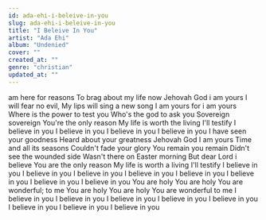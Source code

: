 ```yaml
---
id: ada-ehi-i-beleive-in-you
slug: ada-ehi-i-beleive-in-you
title: "I Beleive In You"
artist: "Ada Ehi"
album: "Undenied"
cover: ""
created_at: ""
genre: "christian"
updated_at: ""
---
```


am here for reasons
To brag about my life now
Jehovah God i am yours
I will fear no evil,
My lips will sing a new song
I am yours for i am yours
Where is the power to test you
Who's the god to ask you
Sovereign sovereign
You're the only reason
My life is worth the living
I'll testify
I believe in you
I believe in you
I believe in you
I believe in you
I have seen your goodness
Heard about your greatness
Jehovah God I am yours
Time and all its seasons
Couldn't fade your glory
You remain you remain
Didn't see the wounded side
Wasn't there on Easter morning
But dear Lord i believe
You are the only reason
My life is worth a living
I'll testify
I believe in you
I believe in you
I believe in you
I believe in you
I believe in you
I believe in you
I believe in you
I believe in you
You are holy
You are holy
You are wonderful; to me
You are holy
You are holy
You are wonderful to me
I believe in you
I believe in you
I believe in you
I believe in you
I believe in you
I believe in you
I believe in you
I believe in you